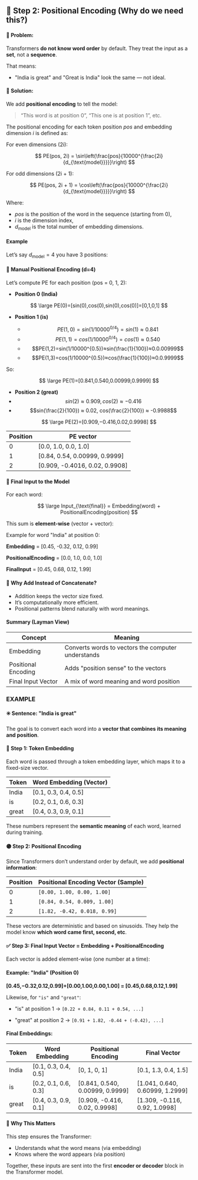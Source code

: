 ## 🔹 Step 2: Positional Encoding (Why do we need this?)
#### 🤔 Problem:
Transformers **do not know word order** by default.
They treat the input as a **set**, not a **sequence**.

That means:

* "India is great" and "Great is India" look the same — not ideal.

#### 🧭 Solution:
We add **positional encoding** to tell the model:

> “This word is at position 0”, “This one is at position 1”, etc.

The positional encoding for each token position $pos$ and embedding dimension $i$ is defined as:

For even dimensions (2i):

$$
PE(pos, 2i) = \sin\left(\frac{pos}{10000^{\frac{2i}{d_{\text{model}}}}}\right)
$$

For odd dimensions (2i + 1):

$$
PE(pos, 2i + 1) = \cos\left(\frac{pos}{10000^{\frac{2i}{d_{\text{model}}}}}\right)
$$

Where:

- $pos$ is the position of the word in the sequence (starting from 0),
- $i$ is the dimension index,
- $d_{\text{model}}$ is the total number of embedding dimensions.

#### Example 

Let’s say $d_{\text{model}} = 4$  you have 3 positions:

#### 🧮 Manual Positional Encoding (d=4)
Let’s compute PE for each position (pos = 0, 1, 2):

* **Position 0 (India)**

$$
\large  PE(0)=[sin(0),cos(0),sin(0),cos(0)]=[0,1,0,1]
$$

* **Position 1 (is)**

    * $$PE(1,0)=sin(1/10000^{0/4})=sin(1)≈0.841$$
    * $$PE(1,1)=cos(1/10000^{0/4})=cos(1)≈0.540$$
    * $$PE(1,2)=sin(1/10000^{0.5})≈sin(\frac{1}{100})≈0.0.00999$$
    * $$PE(1,3)=cos(1/10000^{0.5})≈cos(\frac{1}{100})≈0.0.9999$$

So:

$$
\large PE(1)=[0.841,0.540,0.00999,0.9999]
$$

*  **Position 2 (great)**
  * $$sin(2) ≈ 0.909, cos(2) ≈ -0.416$$
  * $$sin(\frac{2}{100}) ≈ 0.02, cos(\frac{2}{100}) ≈ -0.9988$$ 

$$
\large PE(2)=[0.909,−0.416,0.02,0.9998]
$$

| Position | PE vector                   |
| -------- | --------------------------- |
| 0        | \[0.0, 1.0, 0.0, 1.0]       |
| 1        | \[0.84, 0.54, 0.00999, 0.9999]   |
| 2        | \[0.909, -0.4016, 0.02, 0.9908] |

#### 🧮 Final Input to the Model
For each word:

$$
\large Input_{\text{final}} =  Embedding(word) + PositionalEncoding(position)
$$

This sum is **element-wise** (vector + vector):

Example for word "India" at position 0:

**Embedding** = [0.45, -0.32, 0.12, 0.99]

**PositionalEncoding** = [0.0, 1.0, 0.0, 1.0]

**FinalInput** = [0.45, 0.68, 0.12, 1.99]

#### 🧠 Why Add Instead of Concatenate?
* Addition keeps the vector size fixed.
* It’s computationally more efficient.
* Positional patterns blend naturally with word meanings.

#### Summary (Layman View)
| Concept             | Meaning                                            |
| ------------------- | -------------------------------------------------- |
| Embedding           | Converts words to vectors the computer understands |
| Positional Encoding | Adds "position sense" to the vectors               |
| Final Input Vector  | A mix of word meaning and word position            |


### EXAMPLE
#### ✳️ Sentence: "India is great"
The goal is to convert each word into a **vector that combines its meaning and position**.

#### 🔶 Step 1: Token Embedding
Each word is passed through a token embedding layer, which maps it to a fixed-size vector.

| Token | Word Embedding (Vector)|
| ----- | --------------------- |
| India | \[0.1, 0.3, 0.4, 0.5] |
| is    | \[0.2, 0.1, 0.6, 0.3] |
| great | \[0.4, 0.3, 0.9, 0.1] |

These numbers represent the **semantic meaning** of each word, learned during training.

#### 🟣 Step 2: Positional Encoding
Since Transformers don’t understand order by default, we add **positional information**:

| Position | Positional Encoding Vector (Sample) |
| -------- | ----------------------------------- |
| 0        | `[0.00, 1.00, 0.00, 1.00]`          |
| 1        | `[0.84, 0.54, 0.009, 1.00]`         |
| 2        | `[1.82, -0.42, 0.018, 0.99]`        |

These vectors are deterministic and based on sinusoids. They help the model know **which word came first, second, etc**.

#### ✅ Step 3: Final Input Vector = Embedding + PositionalEncoding
Each vector is added element-wise (one number at a time):

#### Example: "India" (Position 0)

**[0.45,−0.32,0.12,0.99]+[0.00,1.00,0.00,1.00] = [0.45,0.68,0.12,1.99]**

Likewise, for `"is"` and `"great"`:

* "is" at position 1 → `[0.22 + 0.84, 0.11 + 0.54, ...]`

* "great" at position 2 → `[0.91 + 1.82, -0.44 + (-0.42), ...]`

#### Final Embeddings:
| Token | Word Embedding        | Positional Encoding              | Final Vector                     |
| ----- | --------------------- | -------------------------------- | -------------------------------- |
| India | \[0.1, 0.3, 0.4, 0.5] | \[0, 1, 0, 1]                    | \[0.1, 1.3, 0.4, 1.5]            |
| is    | \[0.2, 0.1, 0.6, 0.3] | \[0.841, 0.540, 0.00999, 0.9999] | \[1.041, 0.640, 0.60999, 1.2999] |
| great | \[0.4, 0.3, 0.9, 0.1] | \[0.909, -0.416, 0.02, 0.9998]   | \[1.309, -0.116, 0.92, 1.0998]   |


#### 🧠 Why This Matters
This step ensures the Transformer:

* Understands what the word means (via embedding)
* Knows where the word appears (via position)

Together, these inputs are sent into the first **encoder or decoder** block in the Transformer model.


```python

```
